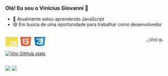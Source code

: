 ### Olá! Eu sou o Vinícius Giovanni 👋

- 🌱 Atualmente estou aprendendo JavaScript
- 😄 Em busca de uma oportunidade para trabalhar como desenvolvedor

<div style="display: inline_block"><br>
  <img align="center" alt="Vini-Js" height="30" width="40" src="https://raw.githubusercontent.com/devicons/devicon/master/icons/javascript/javascript-plain.svg">
  <img align="center" alt="Vini-HTML" height="30" width="40" src="https://raw.githubusercontent.com/devicons/devicon/master/icons/html5/html5-original.svg">
  <img align="center" alt="Vini-CSS" height="30" width="40" src="https://raw.githubusercontent.com/devicons/devicon/master/icons/css3/css3-original.svg">
  <img align="right" alt="Vini-pic" height="150" style="border-radius:50px;" src="https://cdn.picrew.me/shareImg/org/202301/1801602_YmtGlQVv.png">
  
  [![Vini GitHub stats](https://github-readme-stats.vercel.app/api?username=GiovanniVINI)]([https://github.com/GiovanniVINI/github-readme-stat](https://github.com/GiovanniVINI/GiovanniVINI/blob/master/README.md)s)
</div>
  
  ##
 
<div>
 <a href = "mailto:goulartvinicius.ti@gmail.com"><img src="https://img.shields.io/badge/-Gmail-%23333?style=for-the-badge&logo=gmail&logoColor=white" target="_blank"></a>
  <a href="https://www.linkedin.com/in/vin%C3%ADcius-goulart-705970216/" target="_blank"><img src="https://img.shields.io/badge/-LinkedIn-%230077B5?style=for-the-badge&logo=linkedin&logoColor=white" target="_blank"></a> 
</div>

